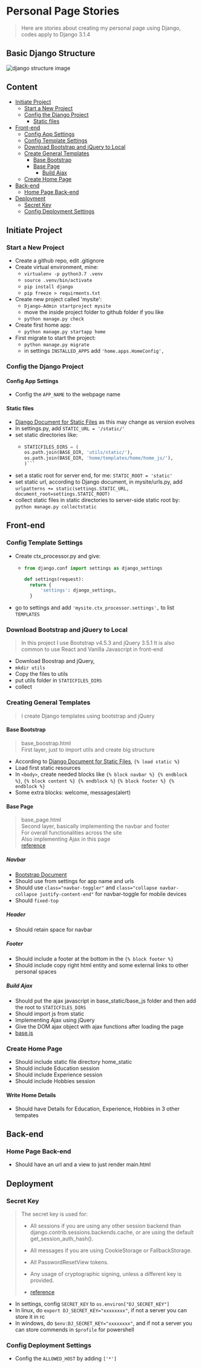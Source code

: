 # Personal Page Stories
> Here are stories about creating my personal page using Django, codes apply to Django 3.1.4 


## Basic Django Structure
![django structure image](Django-life-cycle.png)


## Content

* [Initiate Project](#initiate)
  - [Start a New Project](#start)
  - [Config the Django Project](#config-p)
    - [Static files](#static)
* [Front-end](#front)
  - [Config App Settings](#config-a)
  - [Config Template Settings](#config-t)
  - [Download Bootstrap and jQuery to Local](#b-and-j)
  - [Create General Templates](#templates)
    - [Base Bootstrap](#base-boostrap)
    - [Base Page](#base-page)
        - [Build Ajax](#ajax)
  - [Create Home Page](#home-page)
* [Back-end](#back)
  - [Home Page Back-end](#home-back)
* [Deployment](#deploy)
  - [Secret Key](#secret)
  - [Config Deployment Settings](#config-d)


<a id="initiate"></a>
## Initiate Project


<a id="start"></a>
### Start a New Project

* Create a github repo, edit .gitignore
* Create virtual environment, mine:
  - `virtualenv -p python3.7 .venv`
  - `source .venv/bin/activate`
  - `pip install django`
  - `pip freeze > requirments.txt`
* Create new project called 'mysite': 
  - `Django-Admin startproject mysite`
  - move the inside project folder to github folder if you like
  - `python manage.py check`
* Create first home app:
  - `python manage.py startapp home`
* First migrate to start the project: 
  - `python manage.py migrate`
  - in settings `INSTALLED_APPS` add `'home.apps.HomeConfig',`
    

<a id="config-p"></a>
### Config the Django Project


<a id="config-a"></a>
#### Config App Settings

* Config the `APP_NAME` to the webpage name


<a id="static"></a>
#### Static files

* [Django Document for Static Files](https://docs.djangoproject.com/en/3.1/howto/static-files/) as this may change as version evolves
* In settings.py, add `STATIC_URL = '/static/'`
* set static directories like:
  - ```python
    STATICFILES_DIRS = (
    os.path.join(BASE_DIR, 'utils/static/'),
    os.path.join(BASE_DIR, 'home/templates/home/home_js/'),
    )```
* set a static root for server end, for me: `STATIC_ROOT = 'static'`
* set static url, according to Django document, in mysite/urls.py, add `urlpatterns += static(settings.STATIC_URL, document_root=settings.STATIC_ROOT)`
* collect static files in static directories to server-side static root by: `python manage.py collectstatic`


<a id="front"></a>
## Front-end


<a id="config-t"></a>
### Config Template Settings

* Create ctx_processor.py and give:
  - ```python
    from django.conf import settings as django_settings
    
    def settings(request):
      return {
          'settings': django_settings,
      }
    ```
* go to settings and add `'mysite.ctx_processor.settings',` to list `TEMPLATES`


<a id="b-and-j"></a>
### Download Bootstrap and jQuery to Local

> In this project I use Bootstrap v4.5.3 and jQuery 3.5.1
> It is also common to use React and Vanilla Javascript in front-end

* Download Boostrap and jQuery, 
* `mkdir utils`
* Copy the files to utils
* put utils folder in `STATICFILES_DIRS`
* collect


### Creating General Templates

> I create Django templates using bootstrap and jQuery


#### Base Bootstrap

> base_boostrap.html\
> First layer, just to import utils and create big structure

* According to [Django Document for Static Files](https://docs.djangoproject.com/en/3.1/howto/static-files/), `{% load static %}`
* Load first static resources
* In `<body>`, create needed blocks like `{% block navbar %} {% endblock %}`, `{% block content %} {% endblock %}` `{% block footer %} {% endblock %}`
* Some extra blocks: welcome, messages(alert)


<a id="base-page"></a>
#### Base Page

> base_page.html \
> Second layer, basically implementing the navbar and footer \
> For overall functionalities across the site \
> Also implementing Ajax in this page \
> [reference](https://codepen.io/joycousc/pen/RwrVBYe)


##### Navbar

* [Bootstrap Document](https://getbootstrap.com/docs/4.5/components/navbar/)
* Should use from settings for app name and urls
* Should use `class="navbar-toggler"` and `class="collapse navbar-collapse justify-content-end"` for navbar-toggle for mobile devices
* Should `fixed-top`


##### Header

* Should retain space for navbar 


##### Footer

* Should include a footer at the bottom in the `{% block footer %}`
* Should include copy right html entity and some external links to other personal spaces


<a id="ajax"></a>
##### Build Ajax
* Should put the ajax javascript in base_static/base_js folder and then add the root to `STATICFILES_DIRS`
* Should import js from static
* Implementing Ajax using jQuery
* Give the DOM ajax object with ajax functions after loading the page
* [base.js](../home/templates/base_static/base_js/base.js)


<a id="home-page"></a>
### Create Home Page

* Should include static file directory home_static
* Should include Education session
* Should include Experience session
* Should include Hobbies session


#### Write Home Details

* Should have Details for Education, Experience, Hobbies in 3 other tempates


<a id="back"></a>
## Back-end


<a id="home-back"></a>
### Home Page Back-end

* Should have an url and a view to just render main.html


## Deployment


<a id="secret"></a>
### Secret Key

> The secret key is used for:
> * All sessions if you are using any other session backend than django.contrib.sessions.backends.cache, or are using the default get_session_auth_hash().
> * All messages if you are using CookieStorage or FallbackStorage.
> * All PasswordResetView tokens.
> * Any usage of cryptographic signing, unless a different key is provided.
> 
> * [reference](https://www.cnblogs.com/cpl9412290130/p/10431514.html)

* In settings, config `SECRET_KEY` to `os.environ["DJ_SECRET_KEY"]`
* In linux, do `export DJ_SECRET_KEY="xxxxxxxx"`, if not a server you can store it in rc
* In windows, do `$env:DJ_SECRET_KEY="xxxxxxxx"`, and if not a server you can store commends in `$profile` for powershell


<a id="config-d"></a>
### Config Deployment Settings

* Config the `ALLOWED_HOST` by adding `['*']`
